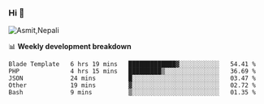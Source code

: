 ### Hi 👋

![Asmit,Nepali](https://media.giphy.com/media/L8K62iTDkzGX6/giphy.gif)
<!--
**asmit99nepali/asmit99nepali** is a ✨ _special_ ✨ repository because its `README.md` (this file) appears on your GitHub profile.

Here are some ideas to get you started:

- 🔭 I’m currently working on ...
- 🌱 I’m currently learning ...
- 👯 I’m looking to collaborate on ...
- 🤔 I’m looking for help with ...
- 💬 Ask me about ...
- 📫 How to reach me: ...
- 😄 Pronouns: ...
- ⚡ Fun fact: ...
-->


📊 **Weekly development breakdown**
<!--START_SECTION:waka-->

```text
Blade Template   6 hrs 19 mins   █████████████▓░░░░░░░░░░░   54.41 %
PHP              4 hrs 15 mins   █████████▒░░░░░░░░░░░░░░░   36.69 %
JSON             24 mins         █░░░░░░░░░░░░░░░░░░░░░░░░   03.47 %
Other            19 mins         ▓░░░░░░░░░░░░░░░░░░░░░░░░   02.72 %
Bash             9 mins          ▒░░░░░░░░░░░░░░░░░░░░░░░░   01.35 %
```

<!--END_SECTION:waka-->

